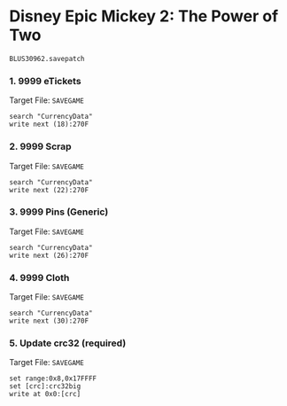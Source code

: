 # Disney Epic Mickey 2: The Power of Two 

`BLUS30962.savepatch`

### 1. 9999 eTickets

Target File: `SAVEGAME`

```
search "CurrencyData"
write next (18):270F
```

### 2. 9999 Scrap

Target File: `SAVEGAME`

```
search "CurrencyData"
write next (22):270F
```

### 3. 9999 Pins (Generic)

Target File: `SAVEGAME`

```
search "CurrencyData"
write next (26):270F
```

### 4. 9999 Cloth

Target File: `SAVEGAME`

```
search "CurrencyData"
write next (30):270F
```

### 5. Update crc32 (required)

Target File: `SAVEGAME`

```
set range:0x8,0x17FFFF
set [crc]:crc32big
write at 0x0:[crc]
```

